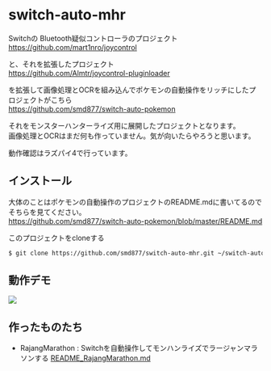 # switch-auto-mhr

Switchの Bluetooth疑似コントローラのプロジェクト  
https://github.com/mart1nro/joycontrol

と、それを拡張したプロジェクト  
https://github.com/Almtr/joycontrol-pluginloader

を拡張して画像処理とOCRを組み込んでポケモンの自動操作をリッチにしたプロジェクトがこちら  
https://github.com/smd877/switch-auto-pokemon

それをモンスターハンターライズ用に展開したプロジェクトとなります。  
画像処理とOCRはまだ何も作っていません。気が向いたらやろうと思います。

動作確認はラズパイ4で行っています。

## インストール

大体のことはポケモンの自動操作のプロジェクトのREADME.mdに書いてるのでそちらを見てください。  
https://github.com/smd877/switch-auto-pokemon/blob/master/README.md

このプロジェクトをcloneする

```sh
$ git clone https://github.com/smd877/switch-auto-mhr.git ~/switch-auto-mhr
```

## 動作デモ

[![](http://img.youtube.com/vi/EKgNtNyD1IE/default.jpg)](https://youtu.be/EKgNtNyD1IE)

## 作ったものたち

- RajangMarathon : Switchを自動操作してモンハンライズでラージャンマラソンする [README_RajangMarathon.md](./README_RajangMarathon.md)